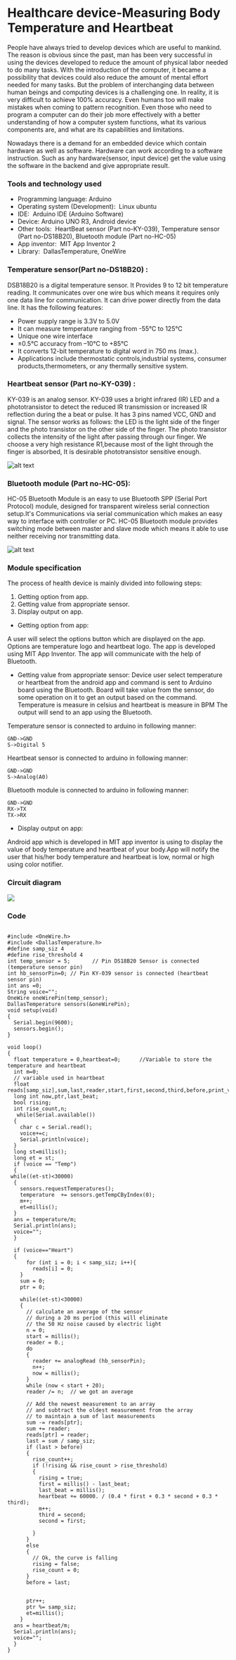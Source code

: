 # Healthcare device-Measuring Body Temperature and Heartbeat

People have always tried to develop devices which are useful to mankind. The reason is obvious since the past,
man has been very successful in using the devices developed to reduce the amount of physical labor needed to do many
tasks. With the introduction of the computer, it became a possibility that devices could also reduce the amount of mental
effort needed for many tasks. But the problem of interchanging data between human beings and computing devices is a
challenging one. In reality, it is very difficult to achieve 100% accuracy. Even humans too will make mistakes when
coming to pattern recognition. Even those who need to program a computer can do their job more effectively with a better
understanding of how a computer system functions, what its various components are, and what are its capabilities and
limitations.

Nowadays there is a demand for an embedded device which contain hardware as well as software. Hardware can
work according to a software instruction. Such as any hardware(sensor, input device) get the value using the software in
the backend and give appropriate result.

### Tools and technology used

* Programming language: Arduino
* Operating system (Development): ​ Linux ubuntu
* IDE: ​ Arduino IDE (Arduino Software)
* Device:​ Arduino UNO R3, Android device
* Other tools: ​ HeartBeat sensor (Part no-KY-039),
Temperature sensor (Part no-DS18B20),
Bluetooth module (Part no-HC-05)
* App inventor: ​ MIT App Inventor 2
* Library: ​ DallasTemperature, OneWire

### Temperature sensor(Part no-DS18B20) :

DSB18B20 is a digital temperature sensor. It Provides 9 to 12 bit temperature reading. It communicates
over one wire bus which means it requires only one data line for communication. It can drive power
directly from the data line. It has the following features:
* Power supply range is 3.3V to 5.0V
* It can measure temperature ranging from -55°C to 125°C
* Unique one wire interface
* ±0.5°C accuracy from –10°C to +85°C
* It converts 12-bit temperature to digital word in 750 ms (max.).
* Applications include thermostatic controls,industrial systems, consumer products,thermometers,
or any thermally sensitive system.


### Heartbeat sensor (Part no-KY-039) :

KY-039 is an analog sensor. KY-039 uses a bright infrared (IR) LED and a phototransistor to detect the
reduced IR transmission or increased IR reflection during the a beat or pulse. It has 3 pins named VCC,
GND and signal. The sensor works as follows: the LED is the light side of the finger and the photo
transistor on the other side of the finger. The photo transistor collects the intensity of the light after
passing through our finger. We choose a very high resistance R1,because most of the light through the
finger is absorbed, It is desirable phototransistor sensitive enough.

![alt text](https://github.com/jaysuthar743/Healthcare-device-Measuring-Body-Temperature-and-Heartbeat/issues/2#issue-524256463)


### Bluetooth module (Part no-HC-05):

HC-05 Bluetooth Module is an easy to use Bluetooth SPP (Serial Port Protocol) module, designed for
transparent wireless serial connection setup.It's Communications via serial communication which makes
an easy way to interface with controller or PC. HC-05 Bluetooth module provides switching mode
between master and slave mode which means it able to use neither receiving nor transmitting data.

![alt text](https://github.com/jaysuthar743/Healthcare-device-Measuring-Body-Temperature-and-Heartbeat/issues/3#issue-524257010)


### Module specification
The process of health device is mainly divided into following steps:
1. Getting option from app.
2. Getting value from appropriate sensor.
3. Display output on app.

* Getting option from app:

A user will select the options button which are displayed on the app. Options are temperature logo and heartbeat
logo. The app is developed using MIT App Inventor. The app will communicate with the help of Bluetooth.

* Getting value from appropriate sensor:
Device user select temperature or heartbeat from the android app and command is sent to Arduino board using the
Bluetooth. Board will take value from the sensor, do some operation on it to get an output based on the command.
Temperature is measure in celsius and heartbeat is measure in BPM The output will send to an app using the
Bluetooth.

Temperature sensor is connected to arduino in following manner:
```VDD -> 3.3V
GND->GND
S->Digital 5
```

Heartbeat sensor is connected to arduino in following manner:
```VDD->5.0v
GND->GND
S->Analog(A0)
```
Bluetooth module is connected to arduino in following manner:
```VDD->5.0v
GND->GND
RX->TX
TX->RX
```
* Display output on app:

Android app which is developed in MIT app inventor is using to display the value of body temperature and
heartbeat of your body.App will notify the user that his/her body temperature and heartbeat is low, normal or high
using color notifier.

### Circuit diagram

![](https://raw.githubusercontent.com/jaysuthar743/Healthcare-device-Measuring-Body-Temperature-and-Heartbeat/master/cd2.png)

### Code
```

#include <OneWire.h>
#include <DallasTemperature.h>
#define samp_siz 4
#define rise_threshold 4
int temp_sensor = 5;       // Pin DS18B20 Sensor is connected (temperature sensor pin)
int hb_sensorPin=0; // Pin KY-039 sensor is connected (heartbeat sensor pin)
int ans =0;
String voice="";
OneWire oneWirePin(temp_sensor);
DallasTemperature sensors(&oneWirePin);
void setup(void)
{
  Serial.begin(9600);
  sensors.begin();
}

void loop()
{
  float temperature = 0,heartbeat=0;      //Variable to store the temperature and heartbeat
  int m=0;
  // variable used in heartbeat
  float reads[samp_siz],sum,last,reader,start,first,second,third,before,print_val;
  long int now,ptr,last_beat;
  bool rising;
  int rise_count,n;
   while(Serial.available())
  {
    char c = Serial.read();
    voice+=c; 
    Serial.println(voice); 
  }
  long st=millis();
  long et = st;
  if (voice == "Temp")
  {
 while((et-st)<30000)
  {
    sensors.requestTemperatures(); 
    temperature  += sensors.getTempCByIndex(0);
    m++;
    et=millis();
  }
  ans = temperature/m;
  Serial.println(ans);  
  voice="";
  }
 
  if (voice=="Heart")
  {
      for (int i = 0; i < samp_siz; i++){
        reads[i] = 0;
    }
    sum = 0;
    ptr = 0;

    while((et-st)<30000)
    {
      // calculate an average of the sensor
      // during a 20 ms period (this will eliminate
      // the 50 Hz noise caused by electric light
      n = 0;
      start = millis();
      reader = 0.;
      do
      {
        reader += analogRead (hb_sensorPin);
        n++;
        now = millis();
      }
      while (now < start + 20);  
      reader /= n;  // we got an average
      
      // Add the newest measurement to an array
      // and subtract the oldest measurement from the array
      // to maintain a sum of last measurements
      sum -= reads[ptr];
      sum += reader;
      reads[ptr] = reader;
      last = sum / samp_siz;
      if (last > before)
      {
        rise_count++;
        if (!rising && rise_count > rise_threshold)
        {
          rising = true;
          first = millis() - last_beat;
          last_beat = millis();
          heartbeat += 60000. / (0.4 * first + 0.3 * second + 0.3 * third);
          m++;
          third = second;
          second = first;
          
        }
      }
      else
      {
        // Ok, the curve is falling
        rising = false;
        rise_count = 0;
      }
      before = last;
      
      
      ptr++;
      ptr %= samp_siz;
      et=millis();
    }
  ans = heartbeat/m;
  Serial.println(ans);  
  voice=""; 
  }
}
```
